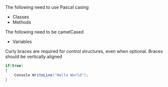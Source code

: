 The following need to use Pascal casing
- Classes 
- Methods

The following need to be camelCased
- Variables

Curly braces are required for control structures, even when optional. Braces should be vertically aligned
```csharp
if(true)
{
    Console.WriteLine("Hello World");
}
```